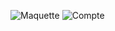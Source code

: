 ![Maquette](https://github.com/cegepmatane/projet-web-transactionnel-2021-Furilax/blob/master/doc/maquette/Brandon/logos.jpg)
![Compte](https://github.com/cegepmatane/projet-web-transactionnel-2021-Furilax/blob/master/doc/maquette/Brandon/compte.jpg)
